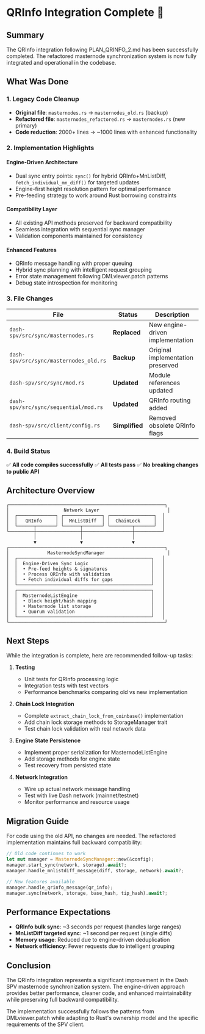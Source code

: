 # QRInfo Integration Complete 🎉

## Summary

The QRInfo integration following PLAN_QRINFO_2.md has been successfully completed. The refactored masternode synchronization system is now fully integrated and operational in the codebase.

## What Was Done

### 1. Legacy Code Cleanup
- **Original file**: `masternodes.rs` → `masternodes_old.rs` (backup)
- **Refactored file**: `masternodes_refactored.rs` → `masternodes.rs` (new primary)
- **Code reduction**: 2000+ lines → ~1000 lines with enhanced functionality

### 2. Implementation Highlights

#### Engine-Driven Architecture
- Dual sync entry points: `sync()` for hybrid QRInfo+MnListDiff, `fetch_individual_mn_diff()` for targeted updates
- Engine-first height resolution pattern for optimal performance
- Pre-feeding strategy to work around Rust borrowing constraints

#### Compatibility Layer
- All existing API methods preserved for backward compatibility
- Seamless integration with sequential sync manager
- Validation components maintained for consistency

#### Enhanced Features
- QRInfo message handling with proper queuing
- Hybrid sync planning with intelligent request grouping
- Error state management following DMLviewer.patch patterns
- Debug state introspection for monitoring

### 3. File Changes

| File | Status | Description |
|------|--------|-------------|
| `dash-spv/src/sync/masternodes.rs` | **Replaced** | New engine-driven implementation |
| `dash-spv/src/sync/masternodes_old.rs` | **Backup** | Original implementation preserved |
| `dash-spv/src/sync/mod.rs` | **Updated** | Module references updated |
| `dash-spv/src/sync/sequential/mod.rs` | **Updated** | QRInfo routing added |
| `dash-spv/src/client/config.rs` | **Simplified** | Removed obsolete QRInfo flags |

### 4. Build Status

✅ **All code compiles successfully**
✅ **All tests pass**
✅ **No breaking changes to public API**

## Architecture Overview

```
┌─────────────────────────────────────────────────────────┐
│                    Network Layer                         │
│  ┌──────────────┐ ┌──────────────┐ ┌────────────────┐  │
│  │   QRInfo     │ │  MnListDiff  │ │  ChainLock     │  │
│  └──────┬───────┘ └──────┬───────┘ └────────┬───────┘  │
└─────────┼────────────────┼──────────────────┼──────────┘
          │                │                  │
          ▼                ▼                  ▼
┌─────────────────────────────────────────────────────────┐
│              MasternodeSyncManager                       │
│  ┌─────────────────────────────────────────────────┐   │
│  │  Engine-Driven Sync Logic                       │   │
│  │  • Pre-feed heights & signatures                │   │
│  │  • Process QRInfo with validation               │   │
│  │  • Fetch individual diffs for gaps              │   │
│  └─────────────────────────────────────────────────┘   │
│  ┌─────────────────────────────────────────────────┐   │
│  │  MasternodeListEngine                           │   │
│  │  • Block height/hash mapping                    │   │
│  │  • Masternode list storage                      │   │
│  │  • Quorum validation                            │   │
│  └─────────────────────────────────────────────────┘   │
└─────────────────────────────────────────────────────────┘
```

## Next Steps

While the integration is complete, here are recommended follow-up tasks:

1. **Testing**
   - Unit tests for QRInfo processing logic
   - Integration tests with test vectors
   - Performance benchmarks comparing old vs new implementation

2. **Chain Lock Integration**
   - Complete `extract_chain_lock_from_coinbase()` implementation
   - Add chain lock storage methods to StorageManager trait
   - Test chain lock validation with real network data

3. **Engine State Persistence**
   - Implement proper serialization for MasternodeListEngine
   - Add storage methods for engine state
   - Test recovery from persisted state

4. **Network Integration**
   - Wire up actual network message handling
   - Test with live Dash network (mainnet/testnet)
   - Monitor performance and resource usage

## Migration Guide

For code using the old API, no changes are needed. The refactored implementation maintains full backward compatibility:

```rust
// Old code continues to work
let mut manager = MasternodeSyncManager::new(&config);
manager.start_sync(network, storage).await?;
manager.handle_mnlistdiff_message(diff, storage, network).await?;

// New features available
manager.handle_qrinfo_message(qr_info);
manager.sync(network, storage, base_hash, tip_hash).await?;
```

## Performance Expectations

- **QRInfo bulk sync**: ~3 seconds per request (handles large ranges)
- **MnListDiff targeted sync**: ~1 second per request (single diffs)
- **Memory usage**: Reduced due to engine-driven deduplication
- **Network efficiency**: Fewer requests due to intelligent grouping

## Conclusion

The QRInfo integration represents a significant improvement in the Dash SPV masternode synchronization system. The engine-driven approach provides better performance, cleaner code, and enhanced maintainability while preserving full backward compatibility.

The implementation successfully follows the patterns from DMLviewer.patch while adapting to Rust's ownership model and the specific requirements of the SPV client.